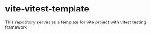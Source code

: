 # vite-vitest-template
This repository serves as a template for vite project with vitest testing framework

